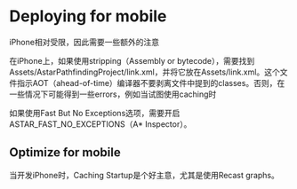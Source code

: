 # Deploying for mobile

iPhone相对受限，因此需要一些额外的注意

在iPhone上，如果使用stripping（Assembly or bytecode），需要找到Assets/AstarPathfindingProject/link.xml，并将它放在Assets/link.xml。这个文件指示AOT（ahead-of-time）编译器不要剥离文件中提到的classes。否则，在一些情况下可能得到一些errors，例如当试图使用caching时

如果使用Fast But No Exceptions选项，需要开启ASTAR_FAST_NO_EXCEPTIONS（A* Inspector）。

## Optimize for mobile

当开发iPhone时，Caching Startup是个好主意，尤其是使用Recast graphs。
